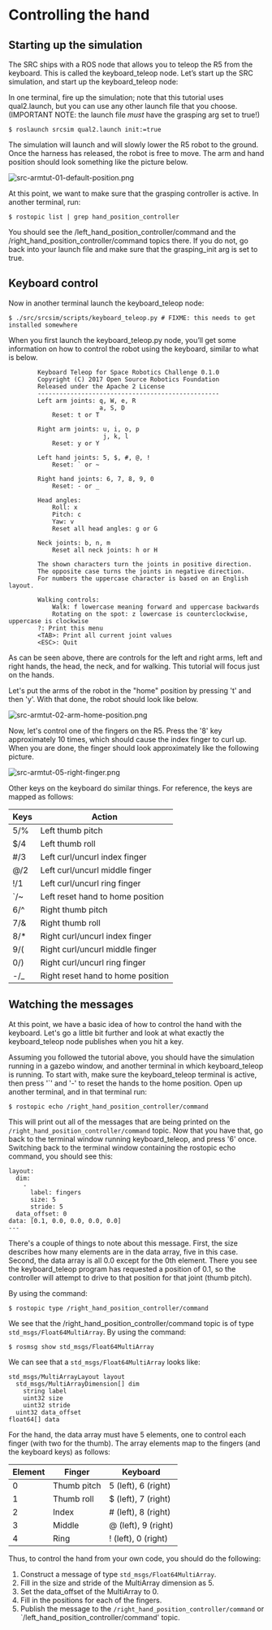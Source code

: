 # Controlling the hand

## Starting up the simulation

The SRC ships with a ROS node that allows you to teleop the R5 from the keyboard.  This is called the keyboard_teleop node.  Let’s start up the SRC simulation, and start up the keyboard_teleop node:

In one terminal, fire up the simulation; note that this tutorial uses qual2.launch, but you can use any other launch file that you choose. (IMPORTANT NOTE: the launch file *must* have the grasping arg set to true!)

    $ roslaunch srcsim qual2.launch init:=true

The simulation will launch and will slowly lower the R5 robot to the ground.  Once the harness has released, the robot is free to move.  The arm and hand position should look something like the picture below.

![src-armtut-01-default-position.png](https://bitbucket.org/repo/xEbAAe/images/844246496-src-armtut-01-default-position.png)

At this point, we want to make sure that the grasping controller is active.  In another terminal, run:

    $ rostopic list | grep hand_position_controller

You should see the /left_hand_position_controller/command and the /right_hand_position_controller/command topics there.  If you do not, go back into your launch file and make sure that the grasping_init arg is set to true.

## Keyboard control

Now in another terminal launch the keyboard_teleop node:

    $ ./src/srcsim/scripts/keyboard_teleop.py # FIXME: this needs to get installed somewhere

When you first launch the keyboard_teleop.py node, you’ll get some information on how to control the robot using the keyboard, similar to what is below.

            Keyboard Teleop for Space Robotics Challenge 0.1.0
            Copyright (C) 2017 Open Source Robotics Foundation
            Released under the Apache 2 License
            --------------------------------------------------
            Left arm joints: q, W, e, R
                             a, S, D
                Reset: t or T

            Right arm joints: u, i, o, p
                              j, k, l
                Reset: y or Y

            Left hand joints: 5, $, #, @, !
                Reset: ` or ~

            Right hand joints: 6, 7, 8, 9, 0
                Reset: - or _

            Head angles:
                Roll: x
                Pitch: c
                Yaw: v
                Reset all head angles: g or G

            Neck joints: b, n, m
                Reset all neck joints: h or H

            The shown characters turn the joints in positive direction.
            The opposite case turns the joints in negative direction.
            For numbers the uppercase character is based on an English layout.

            Walking controls:
                Walk: f lowercase meaning forward and uppercase backwards
                Rotating on the spot: z lowercase is counterclockwise, uppercase is clockwise
            ?: Print this menu
            <TAB>: Print all current joint values
            <ESC>: Quit


As can be seen above, there are controls for the left and right arms, left and right hands, the head, the neck, and for walking.  This tutorial will focus just on the hands.

Let's put the arms of the robot in the "home" position by pressing 't' and then 'y'.  With that done, the robot should look like below.

![src-armtut-02-arm-home-position.png](https://bitbucket.org/repo/xEbAAe/images/56993020-src-armtut-02-arm-home-position.png)

Now, let's control one of the fingers on the R5.  Press the '8' key approximately 10 times, which should cause the index finger to curl up.  When you are done, the finger should look approximately like the following picture.

![src-armtut-05-right-finger.png](https://bitbucket.org/repo/xEbAAe/images/3417929898-src-armtut-05-right-finger.png)

Other keys on the keyboard do similar things.  For reference, the keys are mapped as follows:

Keys | Action
---- | ------
5/%  | Left thumb pitch
$/4  | Left thumb roll
#/3  | Left curl/uncurl index finger
@/2  | Left curl/uncurl middle finger
!/1  | Left curl/uncurl ring finger
`/~  | Left reset hand to home position
6/^  | Right thumb pitch
7/&  | Right thumb roll
8/*  | Right curl/uncurl index finger
9/(  | Right curl/uncurl middle finger
0/)  | Right curl/uncurl ring finger
-/_  | Right reset hand to home position

## Watching the messages

At this point, we have a basic idea of how to control the hand with the keyboard.  Let's go a little bit further and look at what exactly the keyboard_teleop node publishes when you hit a key.


Assuming you followed the tutorial above, you should have the simulation running in a gazebo window, and another terminal in which keyboard_teleop is running.  To start with, make sure the keyboard_teleop terminal is active, then press '`' and '-' to reset the hands to the home position.  Open up another terminal, and in that terminal run:

    $ rostopic echo /right_hand_position_controller/command


This will print out all of the messages that are being printed on the `/right_hand_position_controller/command` topic.  Now that you have that, go back to the terminal window running keyboard_teleop, and press '6' once.  Switching back to the terminal window containing the rostopic echo command, you should see this:

    layout: 
      dim: 
        - 
          label: fingers
          size: 5
          stride: 5
      data_offset: 0
    data: [0.1, 0.0, 0.0, 0.0, 0.0]
    ---

There's a couple of things to note about this message.  First, the size describes how many elements are in the data array, five in this case.  Second, the data array is all 0.0 except for the 0th element.  There you see the keyboard_teleop program has requested a position of 0.1, so the controller will attempt to drive to that position for that joint (thumb pitch).

By using the command:

    $ rostopic type /right_hand_position_controller/command

We see that the /right_hand_position_controller/command topic is of type `std_msgs/Float64MultiArray`.  By using the command:

    $ rosmsg show std_msgs/Float64MultiArray

We can see that a `std_msgs/Float64MultiArray` looks like:

    std_msgs/MultiArrayLayout layout
      std_msgs/MultiArrayDimension[] dim
        string label
        uint32 size
        uint32 stride
      uint32 data_offset
    float64[] data

For the hand, the data array must have 5 elements, one to control each finger (with two for the thumb).  The array elements map to the fingers (and the keyboard keys) as follows:

Element | Finger      | Keyboard
------- | ------      | --------
   0    | Thumb pitch | 5 (left), 6 (right)
   1    | Thumb roll  | $ (left), 7 (right)
   2    | Index       | # (left), 8 (right)
   3    | Middle      | @ (left), 9 (right)
   4    | Ring        | ! (left), 0 (right)

Thus, to control the hand from your own code, you should do the following:

1.  Construct a message of type `std_msgs/Float64MultiArray`.
1.  Fill in the size and stride of the MultiArray dimension as 5.
1.  Set the data_offset of the MultiArray to 0.
1.  Fill in the positions for each of the fingers.
1.  Publish the message to the `/right_hand_position_controller/command` or `/left_hand_position_controller/command' topic.
